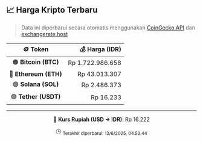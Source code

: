 

<!-- HARGA_KRIPTO -->
## 📈 Harga Kripto Terbaru

> Data ini diperbarui secara otomatis menggunakan [CoinGecko API](https://www.coingecko.com/) dan [exchangerate.host](https://exchangerate.host/)

<div align="center">

| 🪙 Token | 💰 Harga (IDR) |
|:------:|---------------:|
| 🟠 **Bitcoin (BTC)**   | Rp 1.722.986.658 |
| 🔵 **Ethereum (ETH)**  | Rp 43.013.307 |
| 🟣 **Solana (SOL)**    | Rp 2.486.373 |
| 🟢 **Tether (USDT)**   | Rp 16.233 |

---

💱 **Kurs Rupiah (USD → IDR)**: Rp 16.222

🕒 <sub>Terakhir diperbarui: 13/6/2025, 04.53.44</sub>

</div>
<!-- /HARGA_KRIPTO -->